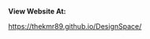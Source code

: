 <b>View Website At:</b>

<a target="_blank" href="https://thekmr89.github.io/DesignSpace/">https://thekmr89.github.io/DesignSpace/</a>
